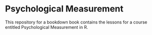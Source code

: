 # Psychological Measurement
This repository for a bookdown book contains the lessons for a course entitled Psychological Measurement in R. 
